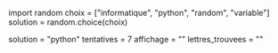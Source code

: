 import random
choix = ["informatique", "python", "random", "variable"]
solution = random.choice(choix)

solution = "python"
tentatives = 7
affichage = ""
lettres_trouvees = ""
